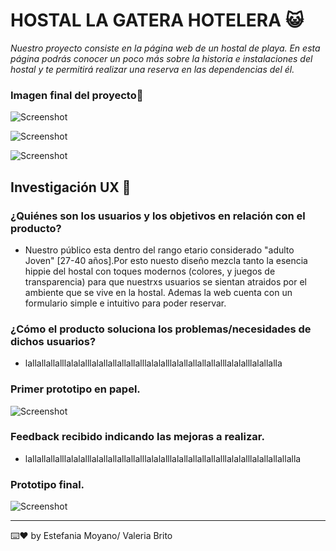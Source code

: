 # HOSTAL LA GATERA HOTELERA :smiley_cat:

_Nuestro proyecto consiste en la página web de un hostal de playa. En esta página podrás conocer un poco más sobre la historia e instalaciones del hostal y te permitirá realizar una reserva en las dependencias del él._

### Imagen final del proyecto:ocean:

![Screenshot](screenshot.png)

![Screenshot](screenshot.png)

![Screenshot](screenshot.png)

## Investigación UX :mag_right:

### ¿Quiénes son los usuarios y los objetivos en relación con el producto?
* Nuestro público esta dentro del rango etario considerado "adulto Joven" [27-40 años].Por esto nuesto diseño mezcla 
tanto la esencia hippie del hostal con toques modernos (colores, y juegos de transparencia) para que nuestrxs
usuarios se sientan atraidos por el ambiente que se vive en la hostal. Ademas la web cuenta con un formulario simple e intuitivo para poder reservar.

### ¿Cómo el producto soluciona los problemas/necesidades de dichos usuarios?
* lallallallalllalalalllalallallallallalllalalalllalallallallallalllalalalllalallalla

### Primer prototipo en papel.

![Screenshot](screenshot.png)

### Feedback recibido indicando las mejoras a realizar.
* lallallallalllalalalllalallallallallalllalalalllalallallallallalllalalalllalallallallalla

### Prototipo final.

![Screenshot](screenshot.png)

---
⌨️❤️ by Estefania Moyano/ Valeria Brito
